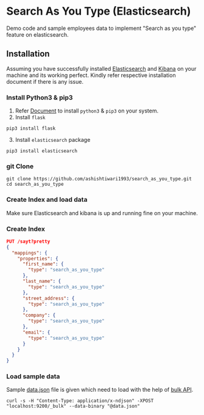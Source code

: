 # Search As You Type (Elasticsearch)

Demo code and sample employees data to implement "Search as you type" feature on elasticsearch. 

## Installation

Assuming you have successfully installed [Elasticsearch](https://www.elastic.co/guide/en/elasticsearch/reference/current/install-elasticsearch.html) and [Kibana](https://www.elastic.co/guide/en/kibana/current/install.html) on your machine and its working perfect. Kindly refer respective installation document if there is any issue.

### Install Python3 & pip3

1. Refer [Document](https://www.python.org/downloads/) to install `python3` & `pip3` on your system.
2. Install `flask`
```
pip3 install flask
```
3. Install `elasticsearch` package
```
pip3 install elasticsearch
```

### git Clone

```
git clone https://github.com/ashishtiwari1993/search_as_you_type.git
cd search_as_you_type
```

### Create Index and load data

Make sure Elasticsearch and kibana is up and running fine on your machine. 

### Create Index

```json
PUT /sayt?pretty
{
  "mappings": {
    "properties": {
      "first_name": {
        "type": "search_as_you_type"
      },
      "last_name": {
        "type": "search_as_you_type"
      },
      "street_address": {
        "type": "search_as_you_type"
      },
      "company": {
        "type": "search_as_you_type"
      },
      "email": {
        "type": "search_as_you_type"
      }
    }
  }
}
```

### Load sample data

Sample [data.json](https://github.com/ashishtiwari1993/search_as_you_type/blob/main/data.json) file is given which need to load with the help of [bulk API](https://www.elastic.co/guide/en/elasticsearch/reference/current/docs-bulk.html). 

```
curl -s -H "Content-Type: application/x-ndjson" -XPOST "localhost:9200/_bulk" --data-binary "@data.json"
```


